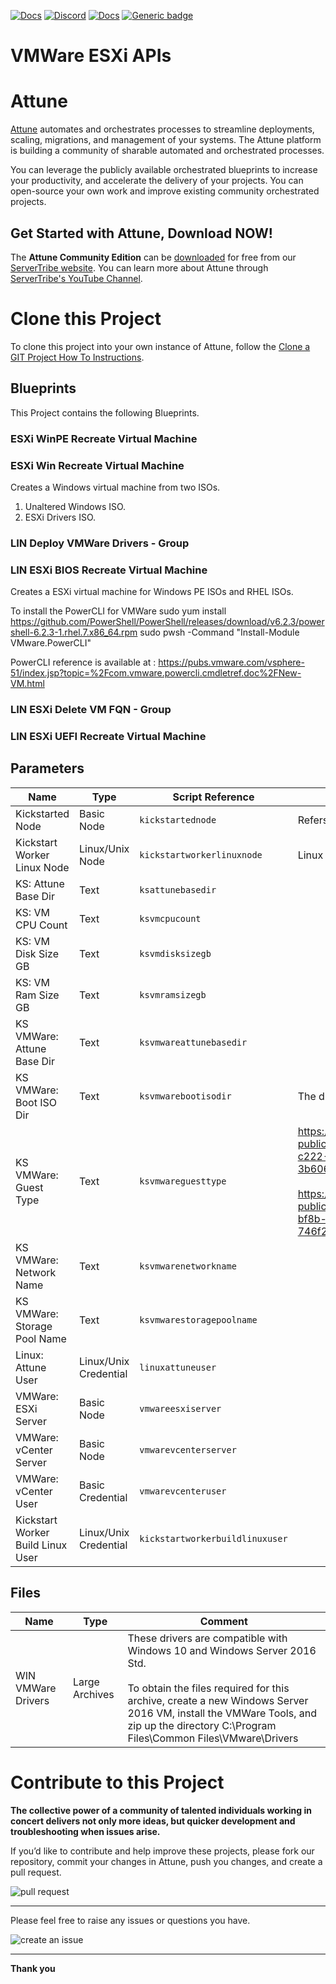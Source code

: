 



[![Docs](https://img.shields.io/badge/docs-latest-brightgreen.svg)](http://doc.servertribe.com)
[![Discord](https://img.shields.io/discord/844971127703994369)](http://discord.servertribe.com)
[![Docs](https://img.shields.io/badge/videos-watch-brightgreen.svg)](https://www.youtube.com/@servertribe)
[![Generic badge](https://img.shields.io/badge/download-latest-brightgreen.svg)](https://www.servertribe.com/community-edition/)

# VMWare ESXi APIs






# Attune

[Attune](https://www.servertribe.com/)
automates and orchestrates processes to streamline deployments, scaling,
migrations, and management of your systems. The Attune platform is building a
community of sharable automated and orchestrated processes.

You can leverage the publicly available orchestrated blueprints to increase
your productivity, and accelerate the delivery of your projects. You can
open-source your own work and improve existing community orchestrated projects.

## Get Started with Attune, Download NOW!

The **Attune Community Edition** can be
[downloaded](https://www.servertribe.com/comunity-edition/)
for free from our
[ServerTribe website](https://www.servertribe.com/comunity-edition/).
You can learn more about Attune through
[ServerTribe's YouTube Channel](https://www.youtube.com/@servertribe).







# Clone this Project

To clone this project into your own instance of Attune, follow the
[Clone a GIT Project How To Instructions](https://servertribe-attune.readthedocs.io/en/latest/howto/design_workspace/clone_project.html).




## Blueprints

This Project contains the following Blueprints.



### ESXi WinPE Recreate Virtual Machine


### ESXi Win Recreate Virtual Machine

Creates a Windows virtual machine from two ISOs.
1. Unaltered Windows ISO.
2. ESXi Drivers ISO.

### LIN Deploy VMWare Drivers - Group


### LIN ESXi BIOS Recreate Virtual Machine

Creates a ESXi virtual machine for Windows PE ISOs and RHEL ISOs.

To install the PowerCLI for VMWare
sudo yum install https://github.com/PowerShell/PowerShell/releases/download/v6.2.3/powershell-6.2.3-1.rhel.7.x86_64.rpm
sudo pwsh -Command "Install-Module VMware.PowerCLI"

PowerCLI reference is available at : 
https://pubs.vmware.com/vsphere-51/index.jsp?topic=%2Fcom.vmware.powercli.cmdletref.doc%2FNew-VM.html

### LIN ESXi Delete VM FQN - Group


### LIN ESXi UEFI Recreate Virtual Machine





## Parameters


| Name | Type | Script Reference | Comment |
| ---- | ---- | ---------------- | ------- |
| Kickstarted Node | Basic Node | `kickstartednode` | Refers to the node being built |
| Kickstart Worker Linux Node | Linux/Unix Node | `kickstartworkerlinuxnode` | Linux refers to both Linux and MacOS |
| KS: Attune Base Dir | Text | `ksattunebasedir` |  |
| KS: VM CPU Count | Text | `ksvmcpucount` |  |
| KS: VM Disk Size GB | Text | `ksvmdisksizegb` |  |
| KS: VM Ram Size GB | Text | `ksvmramsizegb` |  |
| KS VMWare: Attune Base Dir | Text | `ksvmwareattunebasedir` |  |
| KS VMWare: Boot ISO Dir | Text | `ksvmwarebootisodir` | The directory of where the kickstart ISOs are copied to. |
| KS VMWare: Guest Type | Text | `ksvmwareguesttype` | https://vdc-download.vmware.com/vmwb-repository/dcr-public/8946c1b6-2861-4c12-a45f-f14ae0d3b1b9/a5b8094c-c222-4307-9399-3b606a04af55/vim.vm.GuestOsDescriptor.GuestOsIdentifier.html<br><br>https://vdc-download.vmware.com/vmwb-repository/dcr-public/da47f910-60ac-438b-8b9b-6122f4d14524/16b7274a-bf8b-4b4c-a05e-746f2aa93c8c/doc/vim.vm.GuestOsDescriptor.GuestOsIdentifier.html |
| KS VMWare: Network Name | Text | `ksvmwarenetworkname` |  |
| KS VMWare: Storage Pool Name | Text | `ksvmwarestoragepoolname` |  |
| Linux: Attune User | Linux/Unix Credential | `linuxattuneuser` |  |
| VMWare: ESXi Server | Basic Node | `vmwareesxiserver` |  |
| VMWare: vCenter Server | Basic Node | `vmwarevcenterserver` |  |
| VMWare: vCenter User | Basic Credential | `vmwarevcenteruser` |  |
| Kickstart Worker Build Linux User | Linux/Unix Credential | `kickstartworkerbuildlinuxuser` |  |




## Files

| Name | Type | Comment |
| ---- | ---- | ------- |
| WIN VMWare Drivers | Large Archives | These drivers are compatible with Windows 10 and Windows Server 2016 Std.<br><br>To obtain the files required for this archive, create a new Windows Server 2016 VM, install the VMWare Tools, and zip up the directory C:\Program Files\Common Files\VMware\Drivers |






# Contribute to this Project

**The collective power of a community of talented individuals working in
concert delivers not only more ideas, but quicker development and
troubleshooting when issues arise.**

If you’d like to contribute and help improve these projects, please fork our
repository, commit your changes in Attune, push you changes, and create a
pull request.

<img src="https://www.servertribe.com/wp-content/uploads/2023/02/Attune-pull-request-01.png" alt="pull request"/>

---

Please feel free to raise any issues or questions you have.

<img src="https://www.servertribe.com/wp-content/uploads/2023/02/Attune-get-help-02.png" alt="create an issue"/>


---

**Thank you**
